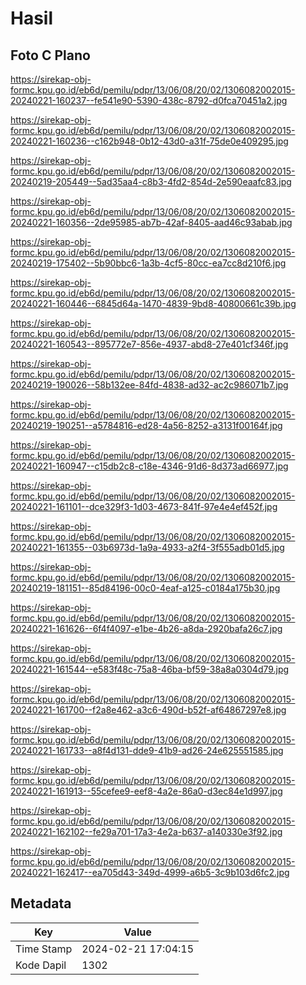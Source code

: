 # Hasil

## Foto C Plano

https://sirekap-obj-formc.kpu.go.id/eb6d/pemilu/pdpr/13/06/08/20/02/1306082002015-20240221-160237--fe541e90-5390-438c-8792-d0fca70451a2.jpg

https://sirekap-obj-formc.kpu.go.id/eb6d/pemilu/pdpr/13/06/08/20/02/1306082002015-20240221-160236--c162b948-0b12-43d0-a31f-75de0e409295.jpg

https://sirekap-obj-formc.kpu.go.id/eb6d/pemilu/pdpr/13/06/08/20/02/1306082002015-20240219-205449--5ad35aa4-c8b3-4fd2-854d-2e590eaafc83.jpg

https://sirekap-obj-formc.kpu.go.id/eb6d/pemilu/pdpr/13/06/08/20/02/1306082002015-20240221-160356--2de95985-ab7b-42af-8405-aad46c93abab.jpg

https://sirekap-obj-formc.kpu.go.id/eb6d/pemilu/pdpr/13/06/08/20/02/1306082002015-20240219-175402--5b90bbc6-1a3b-4cf5-80cc-ea7cc8d210f6.jpg

https://sirekap-obj-formc.kpu.go.id/eb6d/pemilu/pdpr/13/06/08/20/02/1306082002015-20240221-160446--6845d64a-1470-4839-9bd8-40800661c39b.jpg

https://sirekap-obj-formc.kpu.go.id/eb6d/pemilu/pdpr/13/06/08/20/02/1306082002015-20240221-160543--895772e7-856e-4937-abd8-27e401cf346f.jpg

https://sirekap-obj-formc.kpu.go.id/eb6d/pemilu/pdpr/13/06/08/20/02/1306082002015-20240219-190026--58b132ee-84fd-4838-ad32-ac2c986071b7.jpg

https://sirekap-obj-formc.kpu.go.id/eb6d/pemilu/pdpr/13/06/08/20/02/1306082002015-20240219-190251--a5784816-ed28-4a56-8252-a3131f00164f.jpg

https://sirekap-obj-formc.kpu.go.id/eb6d/pemilu/pdpr/13/06/08/20/02/1306082002015-20240221-160947--c15db2c8-c18e-4346-91d6-8d373ad66977.jpg

https://sirekap-obj-formc.kpu.go.id/eb6d/pemilu/pdpr/13/06/08/20/02/1306082002015-20240221-161101--dce329f3-1d03-4673-841f-97e4e4ef452f.jpg

https://sirekap-obj-formc.kpu.go.id/eb6d/pemilu/pdpr/13/06/08/20/02/1306082002015-20240221-161355--03b6973d-1a9a-4933-a2f4-3f555adb01d5.jpg

https://sirekap-obj-formc.kpu.go.id/eb6d/pemilu/pdpr/13/06/08/20/02/1306082002015-20240219-181151--85d84196-00c0-4eaf-a125-c0184a175b30.jpg

https://sirekap-obj-formc.kpu.go.id/eb6d/pemilu/pdpr/13/06/08/20/02/1306082002015-20240221-161626--6f4f4097-e1be-4b26-a8da-2920bafa26c7.jpg

https://sirekap-obj-formc.kpu.go.id/eb6d/pemilu/pdpr/13/06/08/20/02/1306082002015-20240221-161544--e583f48c-75a8-46ba-bf59-38a8a0304d79.jpg

https://sirekap-obj-formc.kpu.go.id/eb6d/pemilu/pdpr/13/06/08/20/02/1306082002015-20240221-161700--f2a8e462-a3c6-490d-b52f-af64867297e8.jpg

https://sirekap-obj-formc.kpu.go.id/eb6d/pemilu/pdpr/13/06/08/20/02/1306082002015-20240221-161733--a8f4d131-dde9-41b9-ad26-24e625551585.jpg

https://sirekap-obj-formc.kpu.go.id/eb6d/pemilu/pdpr/13/06/08/20/02/1306082002015-20240221-161913--55cefee9-eef8-4a2e-86a0-d3ec84e1d997.jpg

https://sirekap-obj-formc.kpu.go.id/eb6d/pemilu/pdpr/13/06/08/20/02/1306082002015-20240221-162102--fe29a701-17a3-4e2a-b637-a140330e3f92.jpg

https://sirekap-obj-formc.kpu.go.id/eb6d/pemilu/pdpr/13/06/08/20/02/1306082002015-20240221-162417--ea705d43-349d-4999-a6b5-3c9b103d6fc2.jpg


## Metadata

| Key        | Value               |
| ---------- | ------------------- |
| Time Stamp | 2024-02-21 17:04:15 |
| Kode Dapil | 1302                |




